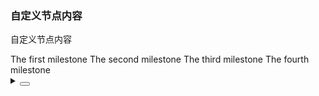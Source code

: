 ### 自定义节点内容

自定义节点内容

<div class="cell-demo vp-raw">
  <yc-timeline>
    <yc-timeline-item
      label="2017-03-10"
      dotColor="#00B42A">
      The first milestone
    </yc-timeline-item>
    <yc-timeline-item label="2018-05-22">The second milestone</yc-timeline-item>
    <yc-timeline-item
      label="2020-06-22"
      dotColor="#F53F3F">
      The third milestone
      <IconExclamationCircleFill
        :style="{ color: 'F53F3F', fontSize: '12px', marginLeft: '4px' }" />
    </yc-timeline-item>
    <yc-timeline-item
      label="2020-09-30"
      dotColor="#C9CDD4">
      The fourth milestone
    </yc-timeline-item>
  </yc-timeline>
</div>

<details>
<summary>
 <button class="code-btn"  >
    <icon-code />
 </button>
</summary>

```vue
<template>
  <yc-timeline>
    <yc-timeline-item
      label="2017-03-10"
      dotColor="#00B42A">
      The first milestone
    </yc-timeline-item>
    <yc-timeline-item label="2018-05-22">The second milestone</yc-timeline-item>
    <yc-timeline-item
      label="2020-06-22"
      dotColor="#F53F3F">
      The third milestone
      <IconExclamationCircleFill
        :style="{ color: 'F53F3F', fontSize: '12px', marginLeft: '4px' }" />
    </yc-timeline-item>
    <yc-timeline-item
      label="2020-09-30"
      dotColor="#C9CDD4">
      The fourth milestone
    </yc-timeline-item>
  </yc-timeline>
</template>
```

</details>
